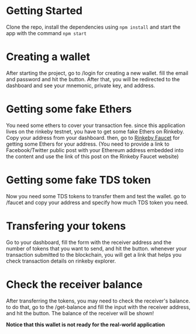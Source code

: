 # Getting Started

Clone the repo, install the dependencies using `npm install` and start the app with the command `npm start`

# Creating a wallet

After starting the project, go to /login for creating a new wallet. fill the email and password and hit the button. After that, you will be redirected to the dashboard and see your mnemonic, private key, and address.

# Getting some fake Ethers

You need some ethers to cover your transaction fee. since this application lives on the rinkeby testnet, you have to get some fake Ethers on Rinkeby.
Copy your address from your dashboard. then, go to [Rinkeby Faucet](https://faucet.rinkeby.io) for getting some Ethers for your address. (You need to provide a link to Facebook/Twitter public post with your Ethereum address embedded into the content and use the link of this post on the Rinkeby Faucet website)

# Getting some fake TDS token

Now you need some TDS tokens to transfer them and test the wallet.
go to /faucet and copy your address and specify how much TDS token you need.

# Transfering your tokens

Go to your dashboard, fill the form with the receiver address and the number of tokens that you want to send, and hit the button. whenever your transaction submitted to the blockchain, you will get a link that helps you check transaction details on rinkeby explorer.

# Check the receiver balance

After transferring the tokens, you may need to check the receiver's balance. to do that, go to the /get-balance and fill the input with the receiver address, and hit the button.
The balance of the receiver will be shown!

**Notice that this wallet is not ready for the real-world application**
